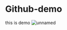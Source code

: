 # Github-demo
this is demo
![unnamed](https://user-images.githubusercontent.com/56637629/190399595-0bc177bf-3b35-41ab-a945-4f3d34d94fb1.jpg)
